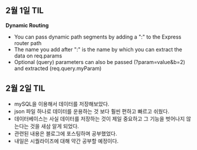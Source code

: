 ## 2월 1일 TIL
**Dynamic Routing**
- You can pass dynamic path segments by adding a ":" to the Express router path
- The name you add after ":" is the name by which you can extract the data on req.params
- Optional (query) parameters can also be passed (?param=value&b=2) and extracted (req.query.myParam)

## 2월 2일 TIL
- mySQL을 이용해서 데이터를 저장해보았다.
- json 파일 하나로 데이터를 운용하는 것 보다 훨씬 편하고 빠르고 쉬웠다.
- 데이터베이스는 사실 데이터를 저장하는 것이 제일 중요하고 그 기능을 벗어나지 않는다는 것을 새삼 알게 되었다.
- 관련된 내용은 블로그에 포스팅하며 공부했었다.
- 내일은 시퀄라이즈에 대해 약간 공부할 예정이다.

